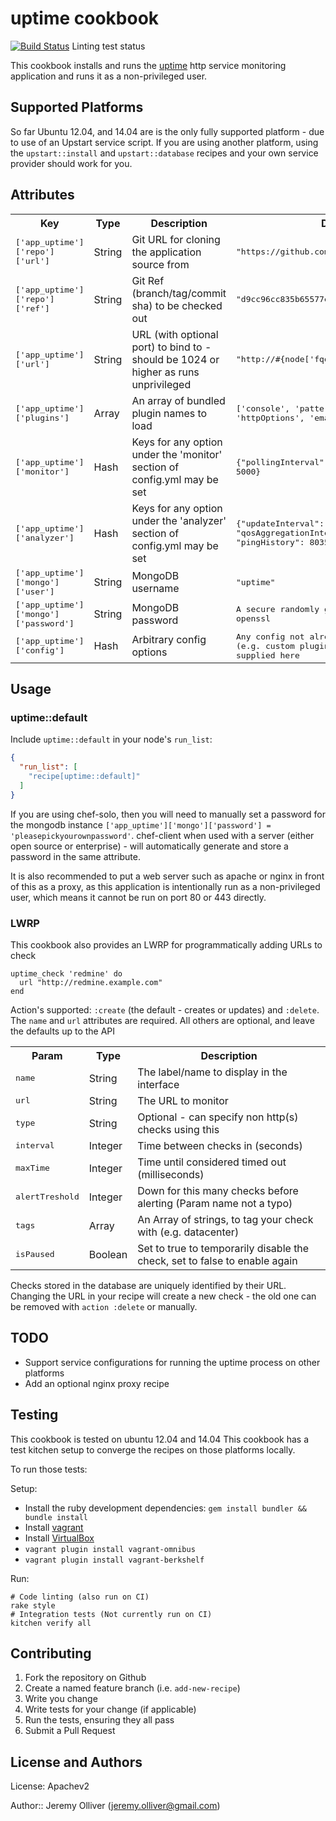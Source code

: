 # uptime cookbook

[![Build Status](https://travis-ci.org/jeremyolliver/cookbook-uptime.svg?branch=master)](https://travis-ci.org/jeremyolliver/cookbook-uptime) Linting test status

This cookbook installs and runs the [uptime](https://github.com/fzaninotto/uptime) http service monitoring application and runs it as a non-privileged user.

## Supported Platforms

So far Ubuntu 12.04, and 14.04 are is the only fully supported platform - due to use of an Upstart service script. If you are using another platform, using the `upstart::install` and `upstart::database` recipes and your own service provider should work for you.

## Attributes

<table>
  <tr>
    <th>Key</th>
    <th>Type</th>
    <th>Description</th>
    <th>Default</th>
  </tr>
  <tr>
    <td><tt>['app_uptime']['repo']['url']</tt></td>
    <td>String</td>
    <td>Git URL for cloning the application source from</td>
    <td><tt>"https://github.com/fzaninotto/uptime.git"</tt></td>
  </tr>
  <tr>
    <td><tt>['app_uptime']['repo']['ref']</tt></td>
    <td>String</td>
    <td>Git Ref (branch/tag/commit sha) to be checked out</td>
    <td><tt>"d9cc96cc835b65577e9bc8c94625eb2706a1b923"</tt></td>
  </tr>
  <tr>
    <td><tt>['app_uptime']['url']</tt></td>
    <td>String</td>
    <td>URL (with optional port) to bind to - should be 1024 or higher as runs unprivileged</td>
    <td><tt>"http://#{node['fqdn']}:8082"</tt></td>
  </tr>
  <tr>
    <td><tt>['app_uptime']['plugins']</tt></td>
    <td>Array</td>
    <td>An array of bundled plugin names to load</td>
    <td><tt>['console', 'patternMatcher', 'httpOptions', 'email']</tt></td>
  </tr>
  <tr>
    <td><tt>['app_uptime']['monitor']</tt></td>
    <td>Hash</td>
    <td>Keys for any option under the 'monitor' section of config.yml may be set</td>
    <td><tt>{"pollingInterval": 10000, "timeout": 5000}</tt></td>
  </tr>
  <tr>
    <td><tt>['app_uptime']['analyzer']</tt></td>
    <td>Hash</td>
    <td>Keys for any option under the 'analyzer' section of config.yml may be set</td>
    <td><tt>{"updateInterval": 60000, "qosAggregationInterval": 600000, "pingHistory": 8035200000}</tt></td>
  </tr>
  <tr>
    <td><tt>['app_uptime']['mongo']['user']</tt></td>
    <td>String</td>
    <td>MongoDB username</td>
    <td><tt>"uptime"</tt></td>
  </tr>
  <tr>
    <td><tt>['app_uptime']['mongo']['password']</tt></td>
    <td>String</td>
    <td>MongoDB password</td>
    <td><tt>A secure randomly generated value by openssl</tt></td>
  </tr>
  <tr>
    <td><tt>['app_uptime']['config']</tt></td>
    <td>Hash</td>
    <td>Arbitrary config options</td>
    <td><tt>Any config not already supported here (e.g. custom plugin config) can be supplied here</tt></td>
  </tr>
</table>

## Usage

### uptime::default

Include `uptime::default` in your node's `run_list`:

```json
{
  "run_list": [
    "recipe[uptime::default]"
  ]
}
```

If you are using chef-solo, then you will need to manually set a password for the mongodb instance `['app_uptime']['mongo']['password'] = 'pleasepickyourownpassword'`. chef-client when used with a server (either open source or enterprise) - will automatically generate and store a password in the same attribute.

It is also recommended to put a web server such as apache or nginx in front of this as a proxy, as this application is intentionally run as a non-privileged user, which means it cannot be run on port 80 or 443 directly.

### LWRP

This cookbook also provides an LWRP for programmatically adding URLs to check

    uptime_check 'redmine' do
      url "http://redmine.example.com"
    end

Action's supported: `:create` (the default - creates or updates) and `:delete`. The `name` and `url` attributes are required. All others are optional, and leave the defaults up to the API

<table>
  <tr>
    <th>Param</th>
    <th>Type</th>
    <th>Description</th>
  </tr>
  <tr>
    <td><tt>name</tt></td>
    <td>String</td>
    <td>The label/name to display in the interface</td>
  </tr>
  <tr>
    <td><tt>url</tt></td>
    <td>String</td>
    <td>The URL to monitor</td>
  </tr>
  <tr>
    <td><tt>type</tt></td>
    <td>String</td>
    <td>Optional - can specify non http(s) checks using this</td>
  </tr>
  <tr>
    <td><tt>interval</tt></td>
    <td>Integer</td>
    <td>Time between checks in (seconds)</td>
  </tr>
  <tr>
    <td><tt>maxTime</tt></td>
    <td>Integer</td>
    <td>Time until considered timed out (milliseconds)</td>
  </tr>
  <tr>
    <td><tt>alertTreshold</tt></td>
    <td>Integer</td>
    <td>Down for this many checks before alerting (Param name not a typo)</td>
  </tr>
  <tr>
    <td><tt>tags</tt></td>
    <td>Array</td>
    <td>An Array of strings, to tag your check with (e.g. datacenter)</td>
  </tr>
  <tr>
    <td><tt>isPaused</tt></td>
    <td>Boolean</td>
    <td>Set to true to temporarily disable the check, set to false to enable again</td>
  </tr>
</table>

Checks stored in the database are uniquely identified by their URL. Changing the URL in your recipe will create a new check - the old one can be removed with `action :delete` or manually.

## TODO

* Support service configurations for running the uptime process on other platforms
* Add an optional nginx proxy recipe

## Testing

This cookbook is tested on ubuntu 12.04 and 14.04
This cookbook has a test kitchen setup to converge the recipes on those platforms locally.

To run those tests:

Setup:

* Install the ruby development dependencies: `gem install bundler && bundle install`
* Install [vagrant](https://www.vagrantup.com/)
* Install [VirtualBox](https://www.virtualbox.org/)
* `vagrant plugin install vagrant-omnibus`
* `vagrant plugin install vagrant-berkshelf`

Run:

    # Code linting (also run on CI)
    rake style
    # Integration tests (Not currently run on CI)
    kitchen verify all

## Contributing

1. Fork the repository on Github
2. Create a named feature branch (i.e. `add-new-recipe`)
3. Write you change
4. Write tests for your change (if applicable)
5. Run the tests, ensuring they all pass
6. Submit a Pull Request

## License and Authors

License: Apachev2

Author:: Jeremy Olliver (<jeremy.olliver@gmail.com>)
